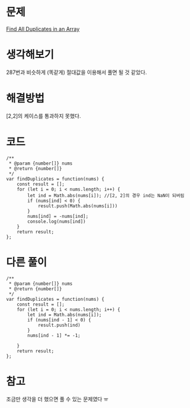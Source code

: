 # 문제

[Find All Duplicates in an Array](https://leetcode.com/problems/find-all-duplicates-in-an-array/)

# 생각해보기

287번과 비슷하게 (똑같게) 절대값을 이용해서 풀면 될 것 같았다.

# 해결방법

[2,2]의 케이스를 통과하지 못했다.

# 코드

```
/**
 * @param {number[]} nums
 * @return {number[]}
 */
var findDuplicates = function(nums) {
    const result = [];
    for (let i = 0; i < nums.length; i++) {
        let ind = Math.abs(nums[i]); //[2, 2]의 경우 ind는 NaN이 되버림
        if (nums[ind] < 0) {
            result.push(Math.abs(nums[i]))
        }
        nums[ind] = -nums[ind];
        console.log(nums[ind])
    }
    return result;
};
```

# 다른 풀이

```
/**
 * @param {number[]} nums
 * @return {number[]}
 */
var findDuplicates = function(nums) {
    const result = [];
    for (let i = 0; i < nums.length; i++) {
        let ind = Math.abs(nums[i]);
        if (nums[ind - 1] < 0) {
            result.push(ind)
        }
        nums[ind - 1] *= -1;

    }
    return result;
};
```

# 참고

조금만 생각을 더 했으면 풀 수 있는 문제였다 ㅠ
